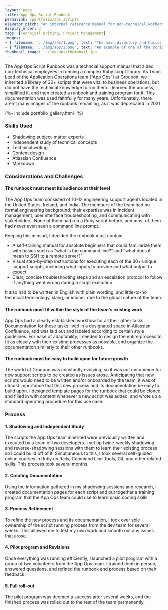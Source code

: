 ```yaml
---
layout: page
title: App Ops Script Runbook
permalink: /portfolio/aos_scripts
elevator_pitch: "An internal reference manual for non-technical workers to run Ruby"
display_order: 3
tags: [Technical Writing, Project Management]
images:
- { filename: "../img/aos/1.png", text: "The main directory and basics page of the runbook in Confluence"}
- { filename: "../img/aos/2.png", text: "An example of one of the script how-to pages"}
thumbnail_image: ../img/aos/thumbnail.jpg
---
```


<div class="content" markdown=1>

The App Ops Script Runbook was a techncial support manual that aided non-technical employees in running a complex Ruby script library. As Team Lead of the Application Operations team (“App Ops”) at Groupon, we inherited a library of 30+ scripts that were vital to business operations, but did not have the technical knowledge to run them. I learned the process, simplified it, and then created a runbook and training program for it. This documentation was used faithfully for many years. Unfortunately, there aren't many images of the runbook remaining, as it was deprecated in 2021.

</div>

{%- include portfolio_gallery.html -%}

<div class="content" markdown=1>

### Skills Used
* Shadowing subject-matter experts
* Independent study of technical concepts
* Technical writing
* Content design
* Atlassian Confluence
* Markdown

### Considerations and Challenges

#### The runbook must meet its audience at their level
The App Ops team consisted of 10-12 engineering support agents located in the United States, Ireland, and India. The members of the team had no formal engineering background; their expertise was in incident management, user interface troubleshooting, and communicating with stakeholders. None of them had run a Ruby script before, and most of them had never even seen a command line prompt.

Keeping this in mind, I decided the runbook must contain:
* A self-training manual for absolute beginners that could familiarize them with basics such as "what is the command line?" and "what does it mean to SSH to a remote server?"
* Visual step-by-step instructions for executing each of the 30+ unique support scripts, including what inputs to provide and what output to expect
* Clear, concise troubleshooting steps and an escalation protocol to follow if anything went wrong during a script execution

It also had to be written in English with plain wording, and little-to-no technical terminology, slang, or idioms, due to the global nature of the team.

#### The runbook must fit within the style of the team's existing work
App Ops had a clearly established workflow for all their other tasks. Documentation for these tasks lived in a designated space in Atlassian Confluence, and was laid out and labeled according to certain style guidelines. For ease of adaptability, I needed to design the entire process to fit as closely with their existing processes as possible, and organize the documentation similarly to their other runbooks.

#### The runbook must be easy to build upon for future growth
The world of Groupon was constantly evolving, so it was not uncommon for new support scripts to be created as issues arose. Anticipating that new scripts would need to be written and/or onboarded by the team, it was of utmost importance that this new process and its documentation be easy to build upon. I designed template pages for the runbook that could be cloned and filled in with content whenever a new script was added, and wrote up a standard operating procedure for this use case.

### Process
#### 1. Shadowing and Independent Study
The scripts the App Ops team inherited were previously written and executed by a team of two developers. I set up twice-weekly shadowing and reverse-shadowing sessions with them to learn their existing process so I could build off of it. Simultaneous to this, I took several self-guided online courses in Ruby on Rails, Command Line Tools, Git, and other related skills. This process took several months.
#### 2. Creating Documentation
Using the information gathered in my shadowing sessions and research, I created documentation pages for each script and put together a training program that the App Ops team could use to learn basic coding skills.
#### 3. Process Refinement
To refine the new process and its documentation, I took over sole ownership of the script running process from the dev team for several weeks. This allowed me to test my own work and smooth out any issues that arose.
#### 4. Pilot program and Revisions
Once everything was running efficiently, I launched a pilot program with a group of two volunteers from the App Ops team. I trained them in person, answered questions, and refined the runbook and process based on their feedback.
#### 5. Full roll-out
The pilot program was deemed a success after several weeks, and the finished process was rolled out to the rest of the team permanently.

</div>